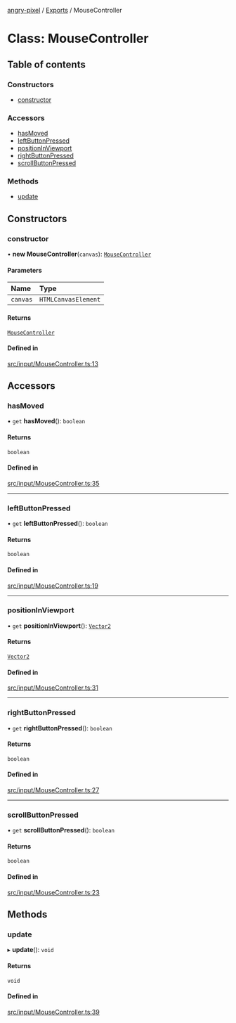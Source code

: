 [angry-pixel](../README.md) / [Exports](../modules.md) / MouseController

# Class: MouseController

## Table of contents

### Constructors

- [constructor](MouseController.md#constructor)

### Accessors

- [hasMoved](MouseController.md#hasmoved)
- [leftButtonPressed](MouseController.md#leftbuttonpressed)
- [positionInViewport](MouseController.md#positioninviewport)
- [rightButtonPressed](MouseController.md#rightbuttonpressed)
- [scrollButtonPressed](MouseController.md#scrollbuttonpressed)

### Methods

- [update](MouseController.md#update)

## Constructors

### constructor

• **new MouseController**(`canvas`): [`MouseController`](MouseController.md)

#### Parameters

| Name | Type |
| :------ | :------ |
| `canvas` | `HTMLCanvasElement` |

#### Returns

[`MouseController`](MouseController.md)

#### Defined in

[src/input/MouseController.ts:13](https://github.com/angry-pixel-studio/angry-pixel-engine/blob/6176278/src/input/MouseController.ts#L13)

## Accessors

### hasMoved

• `get` **hasMoved**(): `boolean`

#### Returns

`boolean`

#### Defined in

[src/input/MouseController.ts:35](https://github.com/angry-pixel-studio/angry-pixel-engine/blob/6176278/src/input/MouseController.ts#L35)

___

### leftButtonPressed

• `get` **leftButtonPressed**(): `boolean`

#### Returns

`boolean`

#### Defined in

[src/input/MouseController.ts:19](https://github.com/angry-pixel-studio/angry-pixel-engine/blob/6176278/src/input/MouseController.ts#L19)

___

### positionInViewport

• `get` **positionInViewport**(): [`Vector2`](Vector2.md)

#### Returns

[`Vector2`](Vector2.md)

#### Defined in

[src/input/MouseController.ts:31](https://github.com/angry-pixel-studio/angry-pixel-engine/blob/6176278/src/input/MouseController.ts#L31)

___

### rightButtonPressed

• `get` **rightButtonPressed**(): `boolean`

#### Returns

`boolean`

#### Defined in

[src/input/MouseController.ts:27](https://github.com/angry-pixel-studio/angry-pixel-engine/blob/6176278/src/input/MouseController.ts#L27)

___

### scrollButtonPressed

• `get` **scrollButtonPressed**(): `boolean`

#### Returns

`boolean`

#### Defined in

[src/input/MouseController.ts:23](https://github.com/angry-pixel-studio/angry-pixel-engine/blob/6176278/src/input/MouseController.ts#L23)

## Methods

### update

▸ **update**(): `void`

#### Returns

`void`

#### Defined in

[src/input/MouseController.ts:39](https://github.com/angry-pixel-studio/angry-pixel-engine/blob/6176278/src/input/MouseController.ts#L39)
